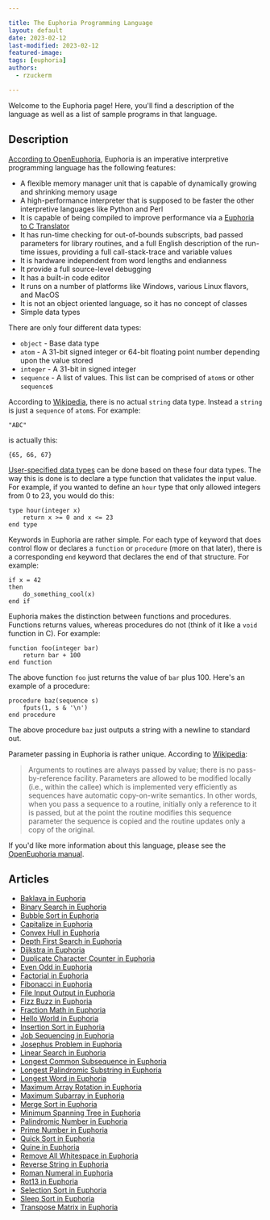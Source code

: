 ```yaml
---

title: The Euphoria Programming Language
layout: default
date: 2023-02-12
last-modified: 2023-02-12
featured-image: 
tags: [euphoria]
authors:
  - rzuckerm

---
```


Welcome to the Euphoria page! Here, you'll find a description of the language as well as a list of sample programs in that language.

## Description

[According to OpenEuphoria](https://openeuphoria.org/), Euphoria is an imperative
interpretive programming language has the following features:

* A flexible memory manager unit that is capable of dynamically growing and shrinking
  memory usage
* A high-performance interpreter that is supposed to be faster the other interpretive
  languages like Python and Perl
* It is capable of being compiled to improve performance via a 
  [Euphoria to C Translator](https://openeuphoria.org/docs/e2c.html#_606_euphoriatoctranslator)
* It has run-time checking for out-of-bounds subscripts, bad passed parameters for
  library routines, and a full English description of the run-time issues, providing
  a full call-stack-trace and variable values
* It is hardware independent from word lengths and endianness
* It provide a full source-level debugging
* It has a built-in code editor
* It runs on a number of platforms like Windows, various Linux flavors, and MacOS
* It is not an object oriented language, so it has no concept of classes
* Simple data types

There are only four different data types:

* `object` - Base data type
* `atom` - A 31-bit signed integer or 64-bit floating point number depending upon the
  value stored
* `integer` - A 31-bit in signed integer
* `sequence` - A list of values. This list can be comprised of `atom`s or other
  `sequence`s

According to [Wikipedia](https://en.wikipedia.org/wiki/Euphoria_(programming_language)),
there is no actual `string` data type. Instead a `string` is just a `sequence`
of `atom`s. For example:
```
"ABC"
```

is actually this:
```
{65, 66, 67}
```

[User-specified data types](https://openeuphoria.org/docs/lang_decl.html#_123_userdefinedtypes)
can be done based on these four data types. The way this is done is to declare a type
function that validates the input value. For example, if you wanted to define an
`hour` type that only allowed integers from 0 to 23, you would do this:

```euphoria
type hour(integer x)
    return x >= 0 and x <= 23
end type
```

Keywords in Euphoria are rather simple. For each type of keyword that does control flow or
declares a `function` or `procedure` (more on that later), there is a corresponding `end`
keyword that declares the end of that structure. For example:

```euphoria
if x = 42
then
    do_something_cool(x)
end if
```

Euphoria makes the distinction between functions and procedures. Functions returns
values, whereas procedures do not (think of it like a `void` function in C).
For example:

```euphoria
function foo(integer bar)
    return bar + 100
end function
```

The above function `foo` just returns the value of `bar` plus 100. Here's an example
of a procedure:

```euphoria
procedure baz(sequence s)
    fputs(1, s & '\n')
end procedure
```

The above procedure `baz` just outputs a string with a newline to standard out.

Parameter passing in Euphoria is rather unique. According to
[Wikipedia](https://en.wikipedia.org/wiki/Euphoria_(programming_language)#Parameter_passing):

> Arguments to routines are always passed by value; there is no pass-by-reference facility.
  Parameters are allowed to be modified locally (i.e., within the callee) which is implemented
  very efficiently as sequences have automatic copy-on-write semantics. In other words, when you
  pass a sequence to a routine, initially only a reference to it is passed, but at the point the
  routine modifies this sequence parameter the sequence is copied and the routine updates only a
  copy of the original.

If you'd like more information about this language, please see the
[OpenEuphoria manual](https://openeuphoria.org/docs/index.html).


## Articles

- [Baklava in Euphoria](https://sampleprograms.io/projects/baklava/euphoria)
- [Binary Search in Euphoria](https://sampleprograms.io/projects/binary-search/euphoria)
- [Bubble Sort in Euphoria](https://sampleprograms.io/projects/bubble-sort/euphoria)
- [Capitalize in Euphoria](https://sampleprograms.io/projects/capitalize/euphoria)
- [Convex Hull in Euphoria](https://sampleprograms.io/projects/convex-hull/euphoria)
- [Depth First Search in Euphoria](https://sampleprograms.io/projects/depth-first-search/euphoria)
- [Dijkstra in Euphoria](https://sampleprograms.io/projects/dijkstra/euphoria)
- [Duplicate Character Counter in Euphoria](https://sampleprograms.io/projects/duplicate-character-counter/euphoria)
- [Even Odd in Euphoria](https://sampleprograms.io/projects/even-odd/euphoria)
- [Factorial in Euphoria](https://sampleprograms.io/projects/factorial/euphoria)
- [Fibonacci in Euphoria](https://sampleprograms.io/projects/fibonacci/euphoria)
- [File Input Output in Euphoria](https://sampleprograms.io/projects/file-input-output/euphoria)
- [Fizz Buzz in Euphoria](https://sampleprograms.io/projects/fizz-buzz/euphoria)
- [Fraction Math in Euphoria](https://sampleprograms.io/projects/fraction-math/euphoria)
- [Hello World in Euphoria](https://sampleprograms.io/projects/hello-world/euphoria)
- [Insertion Sort in Euphoria](https://sampleprograms.io/projects/insertion-sort/euphoria)
- [Job Sequencing in Euphoria](https://sampleprograms.io/projects/job-sequencing/euphoria)
- [Josephus Problem in Euphoria](https://sampleprograms.io/projects/josephus-problem/euphoria)
- [Linear Search in Euphoria](https://sampleprograms.io/projects/linear-search/euphoria)
- [Longest Common Subsequence in Euphoria](https://sampleprograms.io/projects/longest-common-subsequence/euphoria)
- [Longest Palindromic Substring in Euphoria](https://sampleprograms.io/projects/longest-palindromic-substring/euphoria)
- [Longest Word in Euphoria](https://sampleprograms.io/projects/longest-word/euphoria)
- [Maximum Array Rotation in Euphoria](https://sampleprograms.io/projects/maximum-array-rotation/euphoria)
- [Maximum Subarray in Euphoria](https://sampleprograms.io/projects/maximum-subarray/euphoria)
- [Merge Sort in Euphoria](https://sampleprograms.io/projects/merge-sort/euphoria)
- [Minimum Spanning Tree in Euphoria](https://sampleprograms.io/projects/minimum-spanning-tree/euphoria)
- [Palindromic Number in Euphoria](https://sampleprograms.io/projects/palindromic-number/euphoria)
- [Prime Number in Euphoria](https://sampleprograms.io/projects/prime-number/euphoria)
- [Quick Sort in Euphoria](https://sampleprograms.io/projects/quick-sort/euphoria)
- [Quine in Euphoria](https://sampleprograms.io/projects/quine/euphoria)
- [Remove All Whitespace in Euphoria](https://sampleprograms.io/projects/remove-all-whitespace/euphoria)
- [Reverse String in Euphoria](https://sampleprograms.io/projects/reverse-string/euphoria)
- [Roman Numeral in Euphoria](https://sampleprograms.io/projects/roman-numeral/euphoria)
- [Rot13 in Euphoria](https://sampleprograms.io/projects/rot13/euphoria)
- [Selection Sort in Euphoria](https://sampleprograms.io/projects/selection-sort/euphoria)
- [Sleep Sort in Euphoria](https://sampleprograms.io/projects/sleep-sort/euphoria)
- [Transpose Matrix in Euphoria](https://sampleprograms.io/projects/transpose-matrix/euphoria)